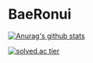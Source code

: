 # BaeRonui

[![Anurag's github stats](https://github-readme-stats.vercel.app/api?username=BaeRonuI&show_icons=true&theme=gruvbox)](https://github.com/BaeRonuI/github-readme-stats)





[![solved.ac tier](http://mazassumnida.wtf/api/v2/generate_badge?boj=xogh20321)](https://solved.ac/xogh20321)

